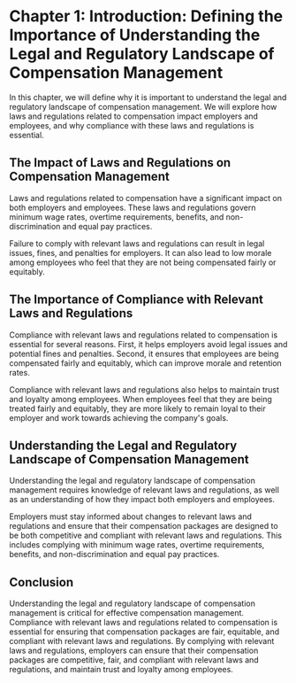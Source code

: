 Chapter 1: Introduction: Defining the Importance of Understanding the Legal and Regulatory Landscape of Compensation Management
===============================================================================================================================

In this chapter, we will define why it is important to understand the legal and regulatory landscape of compensation management. We will explore how laws and regulations related to compensation impact employers and employees, and why compliance with these laws and regulations is essential.

The Impact of Laws and Regulations on Compensation Management
-------------------------------------------------------------

Laws and regulations related to compensation have a significant impact on both employers and employees. These laws and regulations govern minimum wage rates, overtime requirements, benefits, and non-discrimination and equal pay practices.

Failure to comply with relevant laws and regulations can result in legal issues, fines, and penalties for employers. It can also lead to low morale among employees who feel that they are not being compensated fairly or equitably.

The Importance of Compliance with Relevant Laws and Regulations
---------------------------------------------------------------

Compliance with relevant laws and regulations related to compensation is essential for several reasons. First, it helps employers avoid legal issues and potential fines and penalties. Second, it ensures that employees are being compensated fairly and equitably, which can improve morale and retention rates.

Compliance with relevant laws and regulations also helps to maintain trust and loyalty among employees. When employees feel that they are being treated fairly and equitably, they are more likely to remain loyal to their employer and work towards achieving the company's goals.

Understanding the Legal and Regulatory Landscape of Compensation Management
---------------------------------------------------------------------------

Understanding the legal and regulatory landscape of compensation management requires knowledge of relevant laws and regulations, as well as an understanding of how they impact both employers and employees.

Employers must stay informed about changes to relevant laws and regulations and ensure that their compensation packages are designed to be both competitive and compliant with relevant laws and regulations. This includes complying with minimum wage rates, overtime requirements, benefits, and non-discrimination and equal pay practices.

Conclusion
----------

Understanding the legal and regulatory landscape of compensation management is critical for effective compensation management. Compliance with relevant laws and regulations related to compensation is essential for ensuring that compensation packages are fair, equitable, and compliant with relevant laws and regulations. By complying with relevant laws and regulations, employers can ensure that their compensation packages are competitive, fair, and compliant with relevant laws and regulations, and maintain trust and loyalty among employees.
